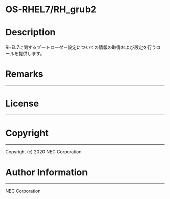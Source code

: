 OS-RHEL7/RH_grub2
=======================================================
# Description
RHEL7に関するブートローダー設定についての情報の取得および設定を行うロールを提供します。

# Remarks
-------

# License
-------

# Copyright
---------
Copyright (c) 2020 NEC Corporation

# Author Information
------------------
NEC Corporation
